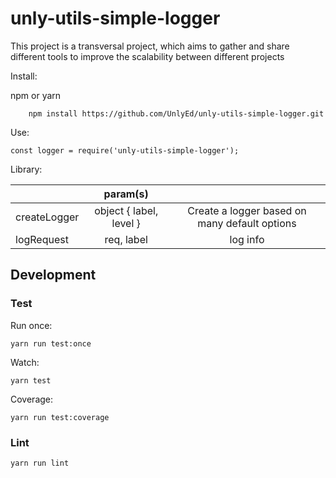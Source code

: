 # unly-utils-simple-logger

This project is a transversal project, which aims to gather and share different tools to improve the scalability between different projects

Install:

npm or yarn

```
    npm install https://github.com/UnlyEd/unly-utils-simple-logger.git
```

Use:

```
const logger = require('unly-utils-simple-logger');
```

Library:

|   | param(s)         |  |
| :--------------- |:---------------:| :-----:|
| createLogger |  object { label, level }       | Create a logger based on many default options |
| logRequest  | req, label | log info |

## Development

### Test

Run once:
```
yarn run test:once
```

Watch:
```
yarn test
```

Coverage:
```
yarn run test:coverage
```

### Lint

```
yarn run lint
```
